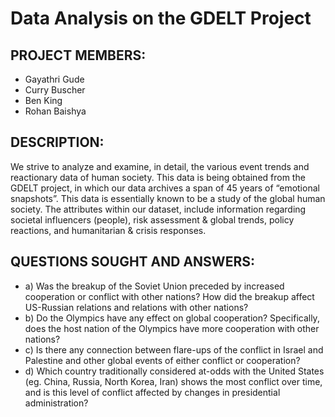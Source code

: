 # Data Analysis on the GDELT Project 

## PROJECT MEMBERS: 
 - Gayathri Gude 
 - Curry Buscher 
 - Ben King 
 - Rohan Baishya  
 
## DESCRIPTION:  
We strive to analyze and examine, in detail, the various event trends and reactionary data of human society. This data is being obtained from the GDELT project, in which our data archives a span of 45 years of “emotional snapshots”. This data is essentially known to be a study of the global human society. The attributes within our dataset, include information regarding societal influencers (people), risk assessment & global trends, policy reactions, and humanitarian & crisis responses. 

## QUESTIONS SOUGHT AND ANSWERS:  
- a) Was the breakup of the Soviet Union preceded by increased cooperation or conflict with other nations? How did the breakup        affect US-Russian relations and relations with other nations?
- b) Do the Olympics have any effect on global cooperation? Specifically, does the host nation of the Olympics have more              cooperation with other nations?
- c) Is there any connection between flare-ups of the conflict in Israel and Palestine and other global events of either conflict or        cooperation?
- d) Which country traditionally considered at-odds with the United States (eg. China, Russia, North Korea, Iran) shows the most            conflict over time, and is this level of conflict affected by changes in presidential administration? 
